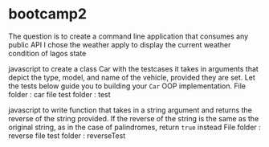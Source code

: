 # bootcamp2
The question is to create a command line application that consumes any public API
I chose the weather apply to display the current weather condition of lagos state


javascript to create a class Car with the testcases 
it takes in arguments that depict the type, model, and name of the vehicle, provided they are set.
Let the tests below guide you to building your `Car` OOP implementation.
File folder : car
file test folder : test



 javascript to write function that takes in a string argument and returns the reverse of the string provided.  If the reverse of the string is the same as the original string, as in the case of palindromes, return `true` instead
 File folder : reverse
file test folder : reverseTest
